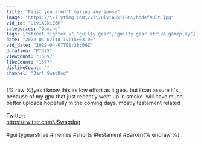 ```yaml
---
title: "Faust you aren't making any sense"
image: "https:\/\/i.ytimg.com\/vi\/UlviASkiE6M\/hqdefault.jpg"
vid_id: "UlviASkiE6M"
categories: "Gaming"
tags: ["street fighter v","guilty gear","guilty gear strive gameplay"]
date: "2022-04-07T18:19:15+03:00"
vid_date: "2022-04-07T01:38:06Z"
duration: "PT32S"
viewcount: "15097"
likeCount: "1577"
dislikeCount: ""
channel: "Jarl SwagDog"
---
```

{% raw %}yes i know this as low effort as it gets. but i can assure it's because of my gpu that just recently went up in smoke. will have much better uploads hopefully in the coming days. mostly testament related  <br /> <br />Twitter:<br /><a rel="nofollow" target="blank" href="https://twitter.com/JSwagdog">https://twitter.com/JSwagdog</a><br /><br />#guiltygearstrive #memes #shorts #testament #Baiken{% endraw %}
